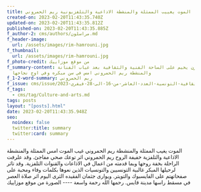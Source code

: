 ```yaml
---
title: الموت يغييب الممثلة والمنشطة الاذاعية والتلفزيونية ريم الحمروني
created-on: 2023-02-20T11:43:35.740Z
updated-on: 2023-02-20T11:43:35.812Z
published-on: 2023-02-20T11:43:35.885Z
f_author-2: cms/authors/مراسلون.md
f_header-image:
  url: /assets/images/rim-hamrouni.jpg
f_thumbnail:
  url: /assets/images/rim-hamrouni.jpg
f_photo-credit: من موقع موزاييك
f_summary-content: الحزن يخيم على الساحة الفنية والثقافية بعد غياب الفنانة
  والمنشطة ريم الحمروني امس في سن مبكره وفي اوج نجاحها
f_1-2-word-summary: ريم الحمروني
f_issue: cms/issue/مجلة-الثقافية-التونسية-العدد-العاشر-من-16-الى-28-فيفري-2023.md
f_tags:
  - cms/tag/Culture-and-arts.md
tags: posts
layout: "[posts].html"
date: 2023-02-20T11:43:35.948Z
seo:
  noindex: false
  twitter:title: summary
  twitter:card: summary
---
```

الموت يغيب الممثلة والمنشطة ريم الحمروني غيب الموت امس الممثلة والمنشطة الاذاعية والتلفزية خفيفة الروح ريم الحمروني اثر توعك صحي مفاجئ. وقد علرفت الراحلة بخفة روحها وبما قدمته من اعمال في الاذاعات والقنوات التلفزية. وقد تاثر لرحيلها المبكر غالبية التونسيين والتونسيات الذين نعوها بكلمات وفاء ومحبة على صفحاتهتم على الفايسبوك والتويتر. ويوارى جثمان الفقيده  الثرى اليوم اثر صلاة العصر في مسقط راسها مدينة قابس. رحمها الله رحمة واسعة ---- الصورة من موقع موزاييك